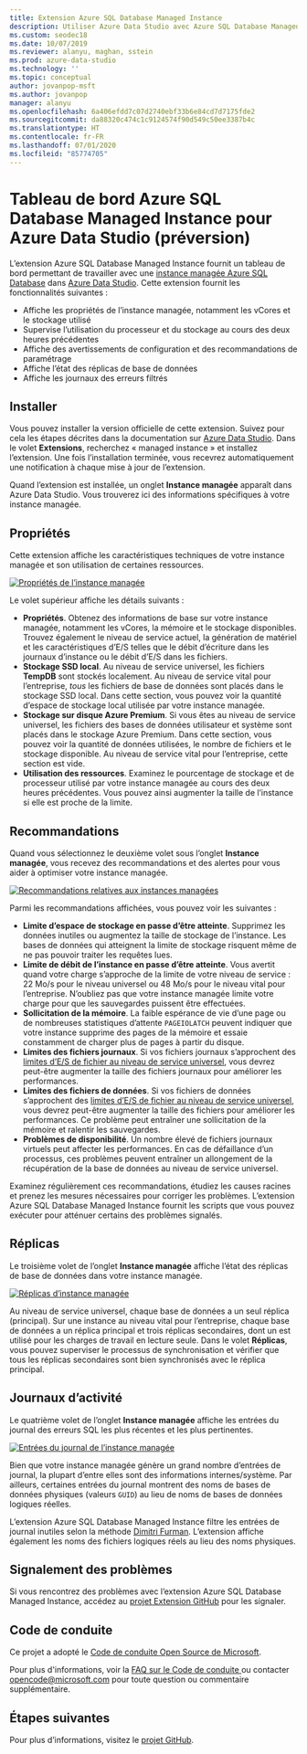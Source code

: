 ```yaml
---
title: Extension Azure SQL Database Managed Instance
description: Utiliser Azure Data Studio avec Azure SQL Database Managed Instance
ms.custom: seodec18
ms.date: 10/07/2019
ms.reviewer: alanyu, maghan, sstein
ms.prod: azure-data-studio
ms.technology: ''
ms.topic: conceptual
author: jovanpop-msft
ms.author: jovanpop
manager: alanyu
ms.openlocfilehash: 6a406efdd7c07d2740ebf33b6e84cd7d7175fde2
ms.sourcegitcommit: da88320c474c1c9124574f90d549c50ee3387b4c
ms.translationtype: HT
ms.contentlocale: fr-FR
ms.lasthandoff: 07/01/2020
ms.locfileid: "85774705"
---
```

# <a name="azure-sql-database-managed-instance-dashboard-for-azure-data-studio-preview"></a>Tableau de bord Azure SQL Database Managed Instance pour Azure Data Studio (préversion)

L’extension Azure SQL Database Managed Instance fournit un tableau de bord permettant de travailler avec une [instance managée Azure SQL Database](https://docs.microsoft.com/azure/sql-database/sql-database-managed-instance-index) dans [Azure Data Studio](https://github.com/Microsoft/azuredatastudio). Cette extension fournit les fonctionnalités suivantes :

- Affiche les propriétés de l’instance managée, notamment les vCores et le stockage utilisé
- Supervise l’utilisation du processeur et du stockage au cours des deux heures précédentes
- Affiche des avertissements de configuration et des recommandations de paramétrage
- Affiche l’état des réplicas de base de données
- Affiche les journaux des erreurs filtrés

## <a name="install"></a>Installer

Vous pouvez installer la version officielle de cette extension. Suivez pour cela les étapes décrites dans la documentation sur [Azure Data Studio](https://docs.microsoft.com/sql/azure-data-studio/extensions).
Dans le volet **Extensions**, recherchez « managed instance » et installez l’extension. Une fois l’installation terminée, vous recevrez automatiquement une notification à chaque mise à jour de l’extension.

Quand l’extension est installée, un onglet **Instance managée** apparaît dans Azure Data Studio. Vous trouverez ici des informations spécifiques à votre instance managée.

## <a name="properties"></a>Propriétés

Cette extension affiche les caractéristiques techniques de votre instance managée et son utilisation de certaines ressources.

[ ![Propriétés de l’instance managée](media/azure-sql-mi-extension/ads-mi-tab1.png )](media/azure-sql-mi-extension/ads-mi-tab1.png#lightbox)

Le volet supérieur affiche les détails suivants :

- **Propriétés**. Obtenez des informations de base sur votre instance managée, notamment les vCores, la mémoire et le stockage disponibles. Trouvez également le niveau de service actuel, la génération de matériel et les caractéristiques d’E/S telles que le débit d’écriture dans les journaux d’instance ou le débit d’E/S dans les fichiers.
- **Stockage SSD local**. Au niveau de service universel, les fichiers **TempDB** sont stockés localement. Au niveau de service vital pour l’entreprise, _tous_ les fichiers de base de données sont placés dans le stockage SSD local. Dans cette section, vous pouvez voir la quantité d’espace de stockage local utilisée par votre instance managée.
- **Stockage sur disque Azure Premium**. Si vous êtes au niveau de service universel, les fichiers des bases de données utilisateur et système sont placés dans le stockage Azure Premium. Dans cette section, vous pouvez voir la quantité de données utilisées, le nombre de fichiers et le stockage disponible. Au niveau de service vital pour l’entreprise, cette section est vide.
- **Utilisation des ressources**. Examinez le pourcentage de stockage et de processeur utilisé par votre instance managée au cours des deux heures précédentes. Vous pouvez ainsi augmenter la taille de l’instance si elle est proche de la limite.

## <a name="recommendations"></a>Recommandations

Quand vous sélectionnez le deuxième volet sous l’onglet **Instance managée**, vous recevez des recommandations et des alertes pour vous aider à optimiser votre instance managée.

[ ![Recommandations relatives aux instances managées](media/azure-sql-mi-extension/ads-mi-tab2.png )](media/azure-sql-mi-extension/ads-mi-tab2.png#lightbox)

Parmi les recommandations affichées, vous pouvez voir les suivantes :

- **Limite d’espace de stockage en passe d’être atteinte**. Supprimez les données inutiles ou augmentez la taille de stockage de l’instance. Les bases de données qui atteignent la limite de stockage risquent même de ne pas pouvoir traiter les requêtes lues.
- **Limite de débit de l’instance en passe d’être atteinte**. Vous avertit quand votre charge s’approche de la limite de votre niveau de service : 22 Mo/s pour le niveau universel ou 48 Mo/s pour le niveau vital pour l’entreprise. N’oubliez pas que votre instance managée limite votre charge pour que les sauvegardes puissent être effectuées.
- **Sollicitation de la mémoire**. La faible espérance de vie d’une page ou de nombreuses statistiques d’attente `PAGEIOLATCH` peuvent indiquer que votre instance supprime des pages de la mémoire et essaie constamment de charger plus de pages à partir du disque.
- **Limites des fichiers journaux**. Si vos fichiers journaux s’approchent des [limites d’E/S de fichier au niveau de service universel](https://docs.microsoft.com/azure/sql-database/sql-database-managed-instance-resource-limits#file-io-characteristics-in-general-purpose-tier), vous devrez peut-être augmenter la taille des fichiers journaux pour améliorer les performances.
- **Limites des fichiers de données**. Si vos fichiers de données s’approchent des [limites d’E/S de fichier au niveau de service universel](https://docs.microsoft.com/azure/sql-database/sql-database-managed-instance-resource-limits#file-io-characteristics-in-general-purpose-tier), vous devrez peut-être augmenter la taille des fichiers pour améliorer les performances. Ce problème peut entraîner une sollicitation de la mémoire et ralentir les sauvegardes.
- **Problèmes de disponibilité**. Un nombre élevé de fichiers journaux virtuels peut affecter les performances. En cas de défaillance d’un processus, ces problèmes peuvent entraîner un allongement de la récupération de la base de données au niveau de service universel.

Examinez régulièrement ces recommandations, étudiez les causes racines et prenez les mesures nécessaires pour corriger les problèmes. L’extension Azure SQL Database Managed Instance fournit les scripts que vous pouvez exécuter pour atténuer certains des problèmes signalés.

## <a name="replicas"></a>Réplicas

Le troisième volet de l’onglet **Instance managée** affiche l’état des réplicas de base de données dans votre instance managée.

[ ![Réplicas d’instance managée](media/azure-sql-mi-extension/ads-mi-tab3.png )](media/azure-sql-mi-extension/ads-mi-tab3.png#lightbox)

Au niveau de service universel, chaque base de données a un seul réplica (principal). Sur une instance au niveau vital pour l’entreprise, chaque base de données a un réplica principal et trois réplicas secondaires, dont un est utilisé pour les charges de travail en lecture seule. Dans le volet **Réplicas**, vous pouvez superviser le processus de synchronisation et vérifier que tous les réplicas secondaires sont bien synchronisés avec le réplica principal.

## <a name="logs"></a>Journaux d’activité

Le quatrième volet de l’onglet **Instance managée** affiche les entrées du journal des erreurs SQL les plus récentes et les plus pertinentes.

[ ![Entrées du journal de l’instance managée](media/azure-sql-mi-extension/ads-mi-tab4.png )](media/azure-sql-mi-extension/ads-mi-tab4.png#lightbox)

Bien que votre instance managée génère un grand nombre d’entrées de journal, la plupart d’entre elles sont des informations internes/système. Par ailleurs, certaines entrées du journal montrent des noms de bases de données physiques (valeurs `GUID`) au lieu de noms de bases de données logiques réelles.

L’extension Azure SQL Database Managed Instance filtre les entrées de journal inutiles selon la méthode [Dimitri Furman](https://techcommunity.microsoft.com/t5/DataCAT/Azure-SQL-DB-Managed-Instance-sp-readmierrorlog/ba-p/305506). L’extension affiche également les noms des fichiers logiques réels au lieu des noms physiques.

## <a name="reporting-problems"></a>Signalement des problèmes

Si vous rencontrez des problèmes avec l’extension Azure SQL Database Managed Instance, accédez au [projet Extension GitHub](https://github.com/JocaPC/AzureDataStudio-Managed-Instance/issues) pour les signaler.

## <a name="code-of-conduct"></a>Code de conduite

Ce projet a adopté le [Code de conduite Open Source de Microsoft][conduct-code].

Pour plus d'informations, voir la [FAQ sur le Code de conduite ][conduct-FAQ] ou contacter [opencode@microsoft.com][conduct-email] pour toute question ou commentaire supplémentaire.

## <a name="next-steps"></a>Étapes suivantes

Pour plus d’informations, visitez le [projet GitHub](https://github.com/JocaPC/AzureDataStudio-Managed-Instance/).

[conduct-code]: https://opensource.microsoft.com/codeofconduct/
[conduct-FAQ]: https://opensource.microsoft.com/codeofconduct/faq/
[conduct-email]: mailto:opencode@microsoft.com

